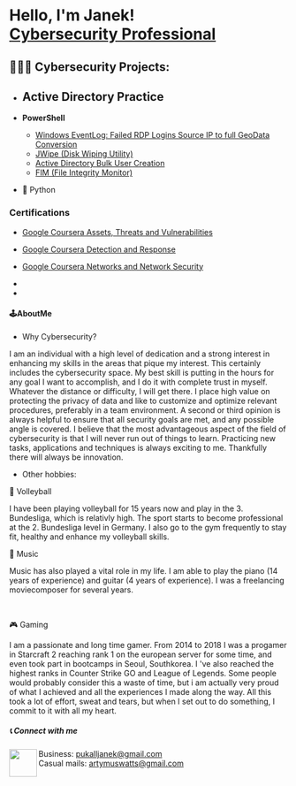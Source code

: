 <h1>Hello, I'm Janek! <br/> <a href="https://www.linkedin.com/in/joshmadakor/">Cybersecurity Professional</a>

<h2>👨🏼‍💻 Cybersecurity Projects:</h2>

- <b>Active Directory Practice</b>
  - 
- <b>PowerShell</b>
  - [Windows EventLog: Failed RDP Logins Source IP to full GeoData Conversion](https://github.com/joshmadakor1/Sentinel-Lab)
  - [JWipe (Disk Wiping Utility)](https://github.com/joshmadakor1/Jwipe.PowerShell)
  - [Active Directory Bulk User Creation](https://github.com/joshmadakor1/AD_PS)
  - [FIM (File Integrity Monitor)](https://github.com/joshmadakor1/PowerShell-Integrity-FIM)
  
-  🐍 Python


<h3>Certifications</h3>

- [Google Coursera Assets, Threats and Vulnerabilities](https://github.com/ArtyWatts/ArtyWatts/files/12307806/Google.Coursera.Assets.Threats.and.Vulnerabilities.pdf)


- [Google Coursera Detection and Response](https://github.com/ArtyWatts/ArtyWatts/files/12307807/Google.Coursera.Detection.and.Response.pdf)


- [Google Coursera Networks and Network Security](https://github.com/ArtyWatts/ArtyWatts/files/12307798/Google.Coursera.Networks.and.Network.Security.pdf)

- 

-




<h4>🕹AboutMe</h4>

- Why Cybersecurity? <br>

 I am an individual with a high level of dedication and a strong interest in enhancing my skills in the areas that pique my interest. This certainly includes the cybersecurity space.
 My best skill is putting in the hours for any goal I want to accomplish, and I do it with complete trust in myself. Whatever the distance or difficulty, I will get there.
 I place high value on protecting the privacy of data and like to customize and optimize relevant procedures, preferably in a team environment. A second or third opinion is always helpful to ensure 
 that all security goals are met, and any possible angle is covered.
 I believe that the most advantageous aspect of the field of cybersecurity is that I will never run out of things to learn. Practicing new tasks, applications and techniques is always exciting to me. 
 Thankfully there will always be innovation.

- Other hobbies:

<p> 🏐 Volleyball<p/>
  I have been playing volleyball for 15 years now and play in the 3. Bundesliga, which is relativly high. The sport starts to become professional at the 2. Bundesliga level in Germany.
  I also go to the gym frequently to stay fit, healthy and enhance my volleyball skills.

<p> 🎹 Music</p>
  Music has also played a vital role in my life. I am able to play the piano (14 years of experience) and guitar (4 years of experience). I was a freelancing moviecomposer for several years. 

  <br> <p> 🎮 Gaming</p>

  I am a passionate and long time gamer. From 2014 to 2018 I was a progamer in Starcraft 2 reaching rank 1 on the european server for some time, and even took part in bootcamps in Seoul, Southkorea.
  I 've also reached the highest ranks in Counter Strike GO and League of Legends. Some people would probably consider this a waste of time, but i am actually very proud of what I achieved and all 
  the experiences I made along the way. All this took a lot of effort, sweat and tears, but when I set out to do something, I commit to it with all my heart. 



<h5> 📞 Connect with me </h5>

<img align="left"  Gmail width="50px" src="https://d33wubrfki0l68.cloudfront.net/2b9f2646c25fe72981030c42a97e2df993b6e50c/b96aa/files/gmail.svg" /> Business: pukalljanek@gmail.com <br>
Casual mails: artymuswatts@gmail.com

